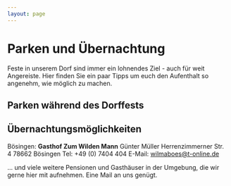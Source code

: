 ```yaml
---
layout: page
---
```


# Parken und Übernachtung

Feste in unserem Dorf sind immer ein lohnendes Ziel - auch für weit Angereiste. Hier finden Sie ein paar Tipps um euch den Aufenthalt so angenehm, wie möglich zu machen.

## Parken während des Dorffests


## Übernachtungsmöglichkeiten

Bösingen: **Gasthof Zum Wilden Mann**
Günter Müller
Herrenzimmerner Str. 4
78662 Bösingen
Tel: +49 (0) 7404 404
E-Mail: wilmaboes@t-online.de


... und viele weitere Pensionen und Gasthäuser in der Umgebung, die wir gerne hier mit aufnehmen. Eine Mail an uns genügt.

